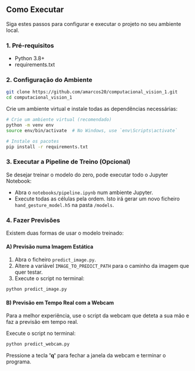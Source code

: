 

## Como Executar

Siga estes passos para configurar e executar o projeto no seu ambiente local.

### 1. Pré-requisitos

-   Python 3.8+
- requirements.txt

### 2. Configuração do Ambiente



```bash
git clone https://github.com/amarcos20/computacional_vision_1.git
cd computacional_vision_1
```

Crie um ambiente virtual e instale todas as dependências necessárias:

```bash
# Crie um ambiente virtual (recomendado)
python -m venv env
source env/bin/activate  # No Windows, use `env\Scripts\activate`

# Instale os pacotes
pip install -r requirements.txt
```

### 3. Executar a Pipeline de Treino (Opcional)

Se desejar treinar o modelo do zero, pode executar todo o Jupyter Notebook:
-   Abra o `notebooks/pipeline.ipynb` num ambiente Jupyter.
-   Execute todas as células pela ordem. Isto irá gerar um novo ficheiro `hand_gesture_model.h5` na pasta `/models`.

### 4. Fazer Previsões

Existem duas formas de usar o modelo treinado:

#### A) Previsão numa Imagem Estática

1.  Abra o ficheiro `predict_image.py`.
2.  Altere a variável `IMAGE_TO_PREDICT_PATH` para o caminho da imagem que quer testar.
3.  Execute o script no terminal:

```bash
python predict_image.py
```

#### B) Previsão em Tempo Real com a Webcam

Para a melhor experiência, use o script da webcam que deteta a sua mão e faz a previsão em tempo real.

Execute o script no terminal:

```bash
python predict_webcam.py
```

Pressione a tecla **'q'** para fechar a janela da webcam e terminar o programa.
